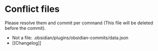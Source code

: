 # Conflict files
Please resolve them and commit per command (This file will be deleted before the commit).
- Not a file: .obsidian/plugins/obsidian-commits/data.json
- [[Changelog]]